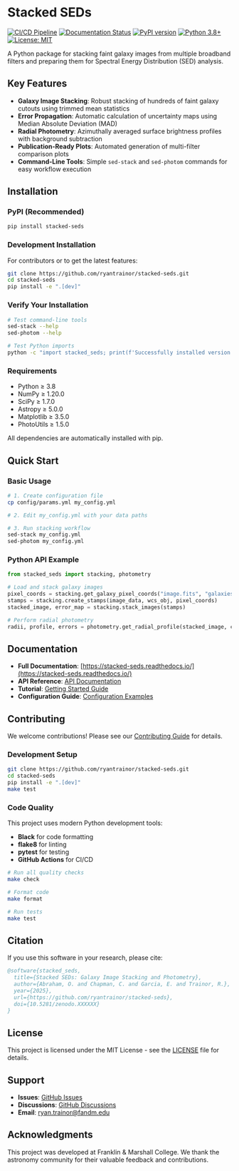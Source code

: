 # Stacked SEDs

[![CI/CD Pipeline](https://github.com/ryantrainor/stacked-seds/workflows/CI/CD%20Pipeline/badge.svg)](https://github.com/ryantrainor/stacked-seds/actions)
[![Documentation Status](https://readthedocs.org/projects/stacked-seds/badge/?version=latest)](https://stacked-seds.readthedocs.io/en/latest/)
[![PyPI version](https://badge.fury.io/py/stacked-seds.svg)](https://badge.fury.io/py/stacked-seds)
[![Python 3.8+](https://img.shields.io/badge/python-3.8+-blue.svg)](https://www.python.org/downloads/)
[![License: MIT](https://img.shields.io/badge/License-MIT-yellow.svg)](https://opensource.org/licenses/MIT)

A Python package for stacking faint galaxy images from multiple broadband filters and preparing them for Spectral Energy Distribution (SED) analysis.

## Key Features

- **Galaxy Image Stacking**: Robust stacking of hundreds of faint galaxy cutouts using trimmed mean statistics
- **Error Propagation**: Automatic calculation of uncertainty maps using Median Absolute Deviation (MAD)
- **Radial Photometry**: Azimuthally averaged surface brightness profiles with background subtraction
- **Publication-Ready Plots**: Automated generation of multi-filter comparison plots
- **Command-Line Tools**: Simple `sed-stack` and `sed-photom` commands for easy workflow execution

## Installation

### PyPI (Recommended)

```bash
pip install stacked-seds
```

### Development Installation

For contributors or to get the latest features:

```bash
git clone https://github.com/ryantrainor/stacked-seds.git
cd stacked-seds
pip install -e ".[dev]"
```

### Verify Your Installation

```bash
# Test command-line tools
sed-stack --help
sed-photom --help

# Test Python imports
python -c "import stacked_seds; print(f'Successfully installed version {stacked_seds.__version__}')"
```

### Requirements

- Python ≥ 3.8
- NumPy ≥ 1.20.0
- SciPy ≥ 1.7.0
- Astropy ≥ 5.0.0
- Matplotlib ≥ 3.5.0
- PhotoUtils ≥ 1.5.0

All dependencies are automatically installed with pip.

## Quick Start

### Basic Usage

```bash
# 1. Create configuration file
cp config/params.yml my_config.yml

# 2. Edit my_config.yml with your data paths

# 3. Run stacking workflow
sed-stack my_config.yml
sed-photom my_config.yml
```

### Python API Example

```python
from stacked_seds import stacking, photometry

# Load and stack galaxy images
pixel_coords = stacking.get_galaxy_pixel_coords("image.fits", "galaxies.reg")
stamps = stacking.create_stamps(image_data, wcs_obj, pixel_coords)
stacked_image, error_map = stacking.stack_images(stamps)

# Perform radial photometry
radii, profile, errors = photometry.get_radial_profile(stacked_image, center)
```

## Documentation

- **Full Documentation**: [https://stacked-seds.readthedocs.io/](https://stacked-seds.readthedocs.io/)
- **API Reference**: [API Documentation](https://stacked-seds.readthedocs.io/en/latest/api.html)
- **Tutorial**: [Getting Started Guide](https://stacked-seds.readthedocs.io/en/latest/tutorial.html)
- **Configuration Guide**: [Configuration Examples](https://stacked-seds.readthedocs.io/en/latest/configuration.html)

## Contributing

We welcome contributions! Please see our [Contributing Guide](CONTRIBUTING.md) for details.

### Development Setup

```bash
git clone https://github.com/ryantrainor/stacked-seds.git
cd stacked-seds
pip install -e ".[dev]"
make test
```

### Code Quality

This project uses modern Python development tools:

- **Black** for code formatting
- **flake8** for linting
- **pytest** for testing
- **GitHub Actions** for CI/CD

```bash
# Run all quality checks
make check

# Format code
make format

# Run tests
make test
```

## Citation

If you use this software in your research, please cite:

```bibtex
@software{stacked_seds,
  title={Stacked SEDs: Galaxy Image Stacking and Photometry},
  author={Abraham, O. and Chapman, C. and Garcia, E. and Trainor, R.},
  year={2025},
  url={https://github.com/ryantrainor/stacked-seds},
  doi={10.5281/zenodo.XXXXXX}
}
```

## License

This project is licensed under the MIT License - see the [LICENSE](LICENSE) file for details.

## Support

- **Issues**: [GitHub Issues](https://github.com/ryantrainor/stacked-seds/issues)
- **Discussions**: [GitHub Discussions](https://github.com/ryantrainor/stacked-seds/discussions)
- **Email**: ryan.trainor@fandm.edu

## Acknowledgments

This project was developed at Franklin & Marshall College. We thank the astronomy community for their valuable feedback and contributions.
